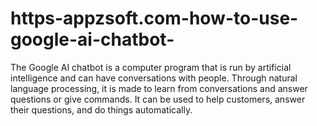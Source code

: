 # https-appzsoft.com-how-to-use-google-ai-chatbot-
The Google AI chatbot is a computer program that is run by artificial intelligence and can have conversations with people. Through natural language processing, it is made to learn from conversations and answer questions or give commands. It can be used to help customers, answer their questions, and do things automatically.
